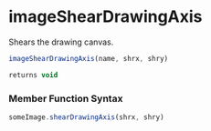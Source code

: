 # imageShearDrawingAxis

 Shears the drawing canvas.

```javascript
imageShearDrawingAxis(name, shrx, shry)
```

```javascript
returns void
```
### Member Function Syntax

```javascript
someImage.shearDrawingAxis(shrx, shry)
```
